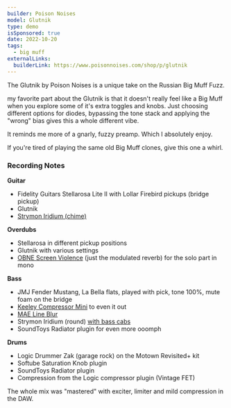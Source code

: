 ```yaml
---
builder: Poison Noises
model: Glutnik
type: demo
isSponsored: true
date: 2022-10-20
tags:
  - big muff
externalLinks:
  builderLink: https://www.poisonnoises.com/shop/p/glutnik
---
```


The Glutnik by Poison Noises is a unique take on the Russian Big Muff Fuzz.

my favorite part about the Glutnik is that it doesn't really feel like a Big Muff when you explore some of it's extra toggles and knobs. Just choosing different options for diodes, bypassing the tone stack and applying the "wrong" bias gives this a whole different vibe.

It reminds me more of a gnarly, fuzzy preamp. Which I absolutely enjoy.

If you're tired of playing the same old Big Muff clones, give this one a whirl.

### Recording Notes

**Guitar**

- Fidelity Guitars Stellarosa Lite II with Lollar Firebird pickups (bridge pickup)
- Glutnik
- [Strymon Iridium (chime)](/demos/strymon-iridium)

**Overdubs**

- Stellarosa in different pickup positions
- Glutnik with various settings
- [OBNE Screen Violence](/demos/old-blood-noise-endeavors-screen-violence) (just the modulated reverb) for the solo part in mono

**Bass**

- JMJ Fender Mustang, La Bella flats, played with pick, tone 100%, mute foam on the bridge
- [Keeley Compressor Mini](/demos/keeley-electronics-compressor-mini) to even it out
- [MAE Line Blur](/demos/mask-audio-electronics-line-blur)
- Strymon Iridium (round) [with bass cabs](/posts/strymon-iridium-bass-ownhammer-ir/)
- SoundToys Radiator plugin for even more ooomph

**Drums**

- Logic Drummer Zak (garage rock) on the Motown Revisited+ kit
- Softube Saturation Knob plugin
- SoundToys Radiator plugin
- Compression from the Logic compressor plugin (Vintage FET)

The whole mix was "mastered" with exciter, limiter and mild compression in the DAW.
